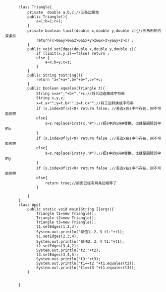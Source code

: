           class Triangle{
              private  double a,b,c;//三条边属性
              public Triangle(){
                  a=1;b=1;c=1;
              }
              private boolean limit(double x,double y,double z){//三角形的约束条件
                  return(x>0&&y>0&&z>0&&x+y>z&&x+z>y&&y+z>x) ;
              }
              public void setEdges(double x,double y,double z){
                  if (limit(x,y,z)==false) return ;
                  else {
                      a=x;b=y;c=z;
                  }
              }
              public String toString(){
                  return "a="+a+",b="+b+",c="+c;
              }
              public boolean equales(Triangle t){
                  String s=a+","+b+","+c;//将三边连接成字符串
                  String x,y,z;
                  x=t.a+"";y=t.b+"";z=t.c+"";//将三边转换成字符串
                  if (s.indexOf(x)<0) return false; //若边x在s中不存在，则不可能相等
                  else{
                      s=s.replaceFirst(x,"#");//把s中的x用#替换，也就是删除其中的x
                  }
                  if (s.indexOf(y)<0) return false ;//若边x在s中不存在，则不可能相等
                  else{
                      s=s.replaceFirst(y,"#");//把s中的y用#替换，也就是删除其中的y
                  }
                  if (s.indexOf(z)<0) return false ;//若边x在s中不存在，则不可能相等
                  else{
                      return true;//前面已经有两条边相等了
                  }

              }
          }
          class App{
              public static void main(String []args){
                  Triangle t1=new Triangle();
                  Triangle t2=new Triangle();
                  Triangle t3=new Triangle();
                  t1.setEdges(1,2,3);
                  System.out.println("赋值1，2，3 t1:"+t1);
                  t1.setEdges(2,3,4);
                  System.out.println("赋值2，3，4 t1:"+t1);
                  t2.setEdges(3,4,2);
                  System.out.println("t2:"+t2);
                  t3.setEdges(3,4,5);
                  System.out.println("t3:"+t3);
                  System.out.println("t1==t2 "+t1.equales(t2));
                  System.out.println("t1==t3 "+t1.equales(t3));
              }


          }
